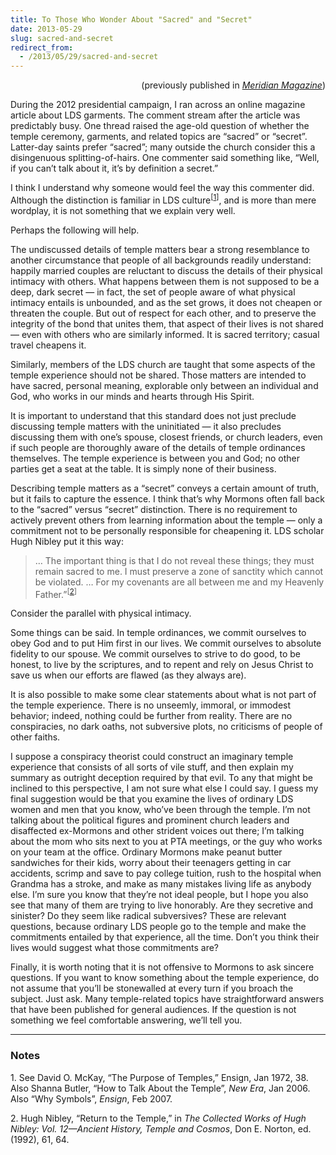 ```yaml
---
title: To Those Who Wonder About "Sacred" and "Secret"
date: 2013-05-29
slug: sacred-and-secret
redirect_from:
  - /2013/05/29/sacred-and-secret
---
```


<p style="text-align:right;">(previously published in <a href="http://www.ldsmag.com/article/1/12755"><em>Meridian Magazine</em></a>)</p>
During the 2012 presidential campaign, I ran across an online magazine article about LDS garments. The comment stream after the article was predictably busy. One thread raised the age-old question of whether the temple ceremony, garments, and related topics are “sacred” or “secret”. Latter-day saints prefer “sacred”; many outside the church consider this a disingenuous splitting-of-hairs. One commenter said something like, “Well, if you can’t talk about it, it’s by definition a secret.”

I think I understand why someone would feel the way this commenter did. Although the distinction is familiar in LDS culture<sup>[<a href="#1">1</a>]</sup>, and is more than mere wordplay, it is not something that we explain very well.

Perhaps the following will help.

The undiscussed details of temple matters bear a strong resemblance to another circumstance that people of all backgrounds readily understand: happily married couples are reluctant to discuss the details of their physical intimacy with others. What happens between them is not supposed to be a deep, dark secret &mdash; in fact, the set of people aware of what physical intimacy entails is unbounded, and as the set grows, it does not cheapen or threaten the couple. But out of respect for each other, and to preserve the integrity of the bond that unites them, that aspect of their lives is not shared &mdash; even with others who are similarly informed. It is sacred territory; casual travel cheapens it.

Similarly, members of the LDS church are taught that some aspects of the temple experience should not be shared. Those matters are intended to have sacred, personal meaning, explorable only between an individual and God, who works in our minds and hearts through His Spirit.

It is important to understand that this standard does not just preclude discussing temple matters with the uninitiated &mdash; it also precludes discussing them with one’s spouse, closest friends, or church leaders, even if such people are thoroughly aware of the details of temple ordinances themselves. The temple experience is between you and God; no other parties get a seat at the table. It is simply none of their business.

Describing temple matters as a “secret” conveys a certain amount of truth, but it fails to capture the essence. I think that’s why Mormons often fall back to the “sacred” versus “secret” distinction. There is no requirement to actively prevent others from learning information about the temple &mdash; only a commitment not to be personally responsible for cheapening it. LDS scholar Hugh Nibley put it this way:
<blockquote>… The important thing is that I do not reveal these things; they must remain sacred to me. I must preserve a zone of sanctity which cannot be violated. … For my covenants are all between me and my Heavenly Father.”<sup>[<a href="#2">2</a>]</sup></blockquote>

Consider the parallel with physical intimacy.

Some things can be said. In temple ordinances, we commit ourselves to obey God and to put Him first in our lives. We commit ourselves to absolute fidelity to our spouse. We commit ourselves to strive to do good, to be honest, to live by the scriptures, and to repent and rely on Jesus Christ to save us when our efforts are flawed (as they always are).

It is also possible to make some clear statements about what is not part of the temple experience. There is no unseemly, immoral, or immodest behavior; indeed, nothing could be further from reality. There are no conspiracies, no dark oaths, not subversive plots, no criticisms of people of other faiths.

I suppose a conspiracy theorist could construct an imaginary temple experience that consists of all sorts of vile stuff, and then explain my summary as outright deception required by that evil. To any that might be inclined to this perspective, I am not sure what else I could say. I guess my final suggestion would be that you examine the lives of ordinary LDS women and men that you know, who’ve been through the temple. I’m not talking about the political figures and prominent church leaders and disaffected ex-Mormons and other strident voices out there; I’m talking about the mom who sits next to you at PTA meetings, or the guy who works on your team at the office. Ordinary Mormons make peanut butter sandwiches for their kids, worry about their teenagers getting in car accidents, scrimp and save to pay college tuition, rush to the hospital when Grandma has a stroke, and make as many mistakes living life as anybody else. I’m sure you know that they’re not ideal people, but I hope you also see that many of them are trying to live honorably. Are they secretive and sinister? Do they seem like radical subversives? These are relevant questions, because ordinary LDS people go to the temple and make the commitments entailed by that experience, all the time. Don’t you think their lives would suggest what those commitments are?

Finally, it is worth noting that it is not offensive to Mormons to ask sincere questions. If you want to know something about the temple experience, do not assume that you’ll be stonewalled at every turn if you broach the subject. Just ask. Many temple-related topics have straightforward answers that have been published for general audiences. If the question is not something we feel comfortable answering, we’ll tell you.

<hr />

<h3>Notes</h3>
<a name="1"></a>1. See David O. McKay, “The Purpose of Temples,” Ensign, Jan 1972, 38. Also Shanna Butler, “How to Talk About the Temple”, <em>New Era</em>, Jan 2006. Also “Why Symbols”, <em>Ensign</em>, Feb 2007.

<a name="2"></a>2. Hugh Nibley, “Return to the Temple,” in <em>The Collected Works of Hugh Nibley: Vol. 12—Ancient History, Temple and Cosmos</em>, Don E. Norton, ed. (1992), 61, 64.